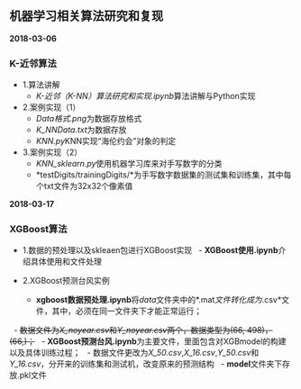 ## 机器学习相关算法研究和复现
**2018-03-06**
### K-近邻算法
- 1.算法讲解
   - *K-近邻（K-NN）算法研究和实现.ipynb*算法讲解与Python实现
- 2.案例实现（1）
   - *Data格式.png*为数据存放格式
   - *K_NNData.txt*为数据存放
   - *KNN.py*KNN实现“海伦约会”对象的判定
- 3.案例实现（2）
   - *KNN_sklearn.py*使用机器学习库来对手写数字的分类
   - *testDigits/trainingDigits/*为手写数字数据集的测试集和训练集，其中每个txt文件为32x32个像素值
   

**2018-03-17**
### XGBoost算法

- 1.数据的预处理以及skleaen包进行XGBoost实现
   - **XGBoost使用.ipynb**介绍具体使用和文件处理

- 2.XGBoost预测台风实例
   - **xgboost数据预处理.ipynb**将*data*文件夹中的*.mat*文件转化成为*.csv*文件，其中，必须在同一文件夹下才能正常运行；
   
   - ~~数据文件为*X_noyear.csv*和*Y_noyear.csv*两个，数据类型为(66, 498)，(66,)；~~
   - **XGBoost预测台风.ipynb**为主要文件，里面包含对XGBmodel的构建以及具体训练过程；
   - 数据文件更改为*X_50.csv*,*X_16.csv*,*Y_50.csv*和*Y_16.csv*，分开来的训练集和测试机，改变原来的预测结构
   - **model**文件夹下存放.pkl文件

